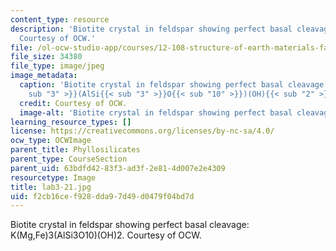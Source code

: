 ```yaml
---
content_type: resource
description: 'Biotite crystal in feldspar showing perfect basal cleavage: K(Mg,Fe)3(AlSi3O10)(OH)2.
  Courtesy of OCW.'
file: /ol-ocw-studio-app/courses/12-108-structure-of-earth-materials-fall-2004/f2cb16cef928dda97d49d0479f04bd7d_lab3-21.jpg
file_size: 34380
file_type: image/jpeg
image_metadata:
  caption: 'Biotite crystal in feldspar showing perfect basal cleavage: K(Mg,Fe){{<
    sub "3" >}}(AlSi{{< sub "3" >}}O{{< sub "10" >}})(OH){{< sub "2" >}}.'
  credit: Courtesy of OCW.
  image-alt: 'Biotite crystal in feldspar showing perfect basal cleavage. '
learning_resource_types: []
license: https://creativecommons.org/licenses/by-nc-sa/4.0/
ocw_type: OCWImage
parent_title: Phyllosilicates
parent_type: CourseSection
parent_uid: 63bdfd42-83f3-ad3f-2e81-4d007e2e4309
resourcetype: Image
title: lab3-21.jpg
uid: f2cb16ce-f928-dda9-7d49-d0479f04bd7d
---
```

Biotite crystal in feldspar showing perfect basal cleavage: K(Mg,Fe)3(AlSi3O10)(OH)2. Courtesy of OCW.